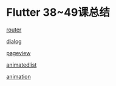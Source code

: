

# Flutter 38~49课总结


<a href="./pages/router.md">router</a>


<a href="./pages/dialog.md">dialog</a>


<a href="./pages/pageview.md">pageview</a>


<a href="./pages/animatedlist.md">animatedlist</a>


<a href="./pages/animation.md">animation</a>